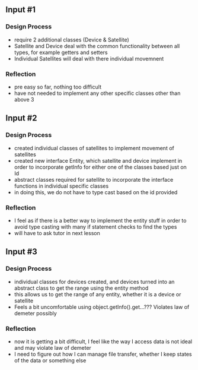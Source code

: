 ## Input #1

### Design Process

- require 2 additional classes (Device & Satellite)
- Satellite and Device deal with the common functionality between all types,
  for example getters and setters
- Individual Satellites will deal with there individual movemnent

### Reflection

- pre easy so far, nothing too difficult
- have not needed to implement any other specific classes other than above 3

## Input #2

### Design Process

- created individual classes of satellites to implement movement of satellites
- created new interface Entity, which satellite and device implement in order
  to incorporate getInfo for either one of the classes based just on Id
- abstract classes required for satellite to incorporate the
  interface functions in individual specific classes
- in doing this, we do not have to type cast based on the id provided

### Reflection

- I feel as if there is a better way to implement the entity stuff in order to
  avoid type casting with many if statement checks to find the types
- will have to ask tutor in next lesson

## Input #3

### Design Process

- individual classes for devices created, and devices turned into an abstract
  class to get the range using the entity method
- this allows us to get the range of any entity, whether it is a device or
  satellite
- Feels a bit uncomfortable using object.getInfo().get...??? Violates law of
  demeter possibly

### Reflection

- now it is getting a bit difficult, I feel like the way I access data is not
  ideal and may violate law of demeter
- I need to figure out how I can manage file transfer, whether I keep states of
  the data or something else
